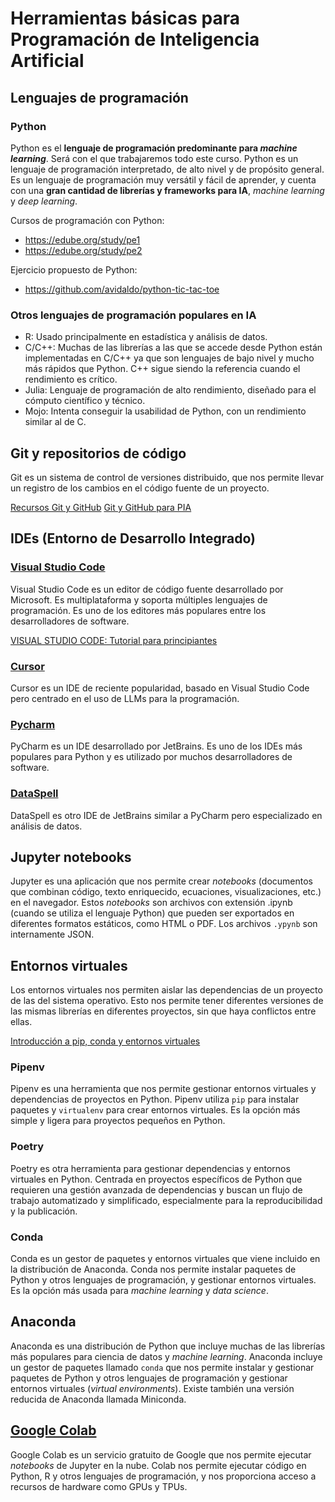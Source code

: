 # Herramientas básicas para Programación de Inteligencia Artificial

## Lenguajes de programación

### Python

Python es el **lenguaje de programación predominante para *machine learning***. Será con el que trabajaremos todo este curso. Python es un lenguaje de programación interpretado, de alto nivel y de propósito general. Es un lenguaje de programación muy versátil y fácil de aprender, y cuenta con una **gran cantidad de librerías y frameworks para IA**, *machine learning* y *deep learning*.

Cursos de programación con Python:
- https://edube.org/study/pe1
- https://edube.org/study/pe2

Ejercicio propuesto de Python: 
- https://github.com/avidaldo/python-tic-tac-toe

### Otros lenguajes de programación populares en IA

- R: Usado principalmente en estadística y análisis de datos.
- C/C++: Muchas de las librerías a las que se accede desde Python están implementadas en C/C++ ya que son lenguajes de bajo nivel y mucho más rápidos que Python. C++ sigue siendo la referencia cuando el rendimiento es crítico.
- Julia: Lenguaje de programación de alto rendimiento, diseñado para el cómputo científico y técnico.
- Mojo: Intenta conseguir la usabilidad de Python, con un rendimiento similar al de C.


## Git y repositorios de código

Git es un sistema de control de versiones distribuido, que nos permite llevar un registro de los cambios en el código fuente de un proyecto.

[Recursos Git y GitHub](https://github.com/avidaldo/recursos-git)
[Git y GitHub para PIA](https://www.youtube.com/watch?v=T1tYBbiWTbc)


## IDEs (Entorno de Desarrollo Integrado)

### [Visual Studio Code](https://code.visualstudio.com/)

Visual Studio Code es un editor de código fuente desarrollado por Microsoft. Es multiplataforma y soporta múltiples lenguajes de programación. Es uno de los editores más populares entre los desarrolladores de software.

[VISUAL STUDIO CODE: Tutorial para principiantes](https://www.youtube.com/watch?v=CxF3ykWP1H4)

### [Cursor](https://www.cursor.com/)

Cursor es un IDE de reciente popularidad, basado en Visual Studio Code pero centrado en el uso de LLMs para la programación.

### [Pycharm](https://www.jetbrains.com/pycharm/)

PyCharm es un IDE  desarrollado por JetBrains. Es uno de los IDEs más populares para Python y es utilizado por muchos desarrolladores de software.

### [DataSpell](https://www.jetbrains.com/dataspell/)

DataSpell es otro IDE de JetBrains similar a PyCharm pero especializado en análisis de datos.


## Jupyter notebooks

Jupyter es una aplicación que nos permite crear *notebooks* (documentos que combinan código, texto enriquecido, ecuaciones, visualizaciones, etc.) en el navegador. Estos *notebooks* son archivos con extensión .ipynb (cuando se utiliza el lenguaje Python) que pueden ser exportados en diferentes formatos estáticos, como HTML o PDF. Los archivos `.ypynb` son internamente JSON.


## Entornos virtuales

Los entornos virtuales nos permiten aislar las dependencias de un proyecto de las del sistema operativo. Esto nos permite tener diferentes versiones de las mismas librerías en diferentes proyectos, sin que haya conflictos entre ellas.

[Introducción a pip, conda y entornos virtuales](
https://www.youtube.com/watch?v=7Rd-Gj8o-6Q)

### Pipenv

Pipenv es una herramienta que nos permite gestionar entornos virtuales y dependencias de proyectos en Python. Pipenv utiliza `pip` para instalar paquetes y `virtualenv` para crear entornos virtuales. Es la opción más simple y ligera para proyectos pequeños en Python.

### Poetry

Poetry es otra herramienta para gestionar dependencias y entornos virtuales en Python. Centrada en proyectos específicos de Python que requieren una gestión avanzada de dependencias y buscan un flujo de trabajo automatizado y simplificado, especialmente para la reproducibilidad y la publicación.

### Conda

Conda es un gestor de paquetes y entornos virtuales que viene incluido en la distribución de Anaconda. Conda nos permite instalar paquetes de Python y otros lenguajes de programación, y gestionar entornos virtuales. Es la opción más usada para *machine learning* y *data science*.


## Anaconda

Anaconda es una distribución de Python que incluye muchas de las librerías más populares para ciencia de datos y *machine learning*. Anaconda incluye un gestor de paquetes llamado `conda` que nos permite instalar y gestionar paquetes de Python y otros lenguajes de programación y gestionar entornos virtuales (*virtual environments*).
Existe también una versión reducida de Anaconda llamada Miniconda.



## [Google Colab](https://colab.research.google.com/)

Google Colab es un servicio gratuito de Google que nos permite ejecutar *notebooks* de Jupyter en la nube. Colab nos permite ejecutar código en Python, R y otros lenguajes de programación, y nos proporciona acceso a recursos de hardware como GPUs y TPUs.

